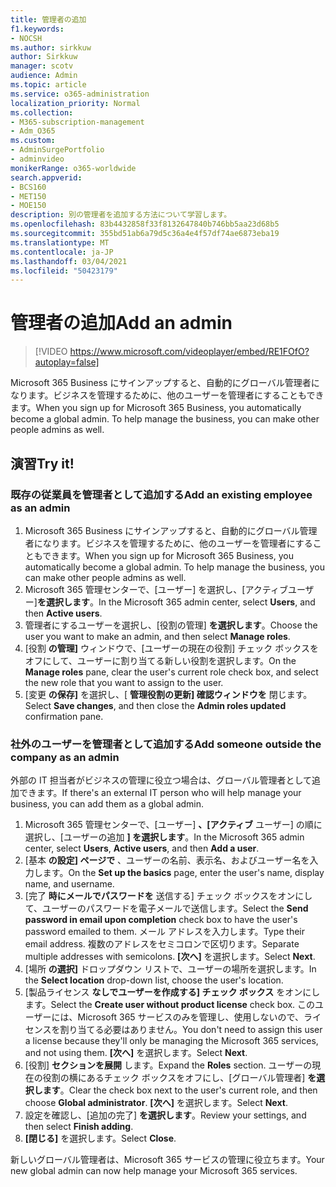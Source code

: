 ```yaml
---
title: 管理者の追加
f1.keywords:
- NOCSH
ms.author: sirkkuw
author: Sirkkuw
manager: scotv
audience: Admin
ms.topic: article
ms.service: o365-administration
localization_priority: Normal
ms.collection:
- M365-subscription-management
- Adm_O365
ms.custom:
- AdminSurgePortfolio
- adminvideo
monikerRange: o365-worldwide
search.appverid:
- BCS160
- MET150
- MOE150
description: 別の管理者を追加する方法について学習します。
ms.openlocfilehash: 83b4432858f33f8132647840b746bb5aa23d68b5
ms.sourcegitcommit: 355bd51ab6a79d5c36a4e4f57df74ae6873eba19
ms.translationtype: MT
ms.contentlocale: ja-JP
ms.lasthandoff: 03/04/2021
ms.locfileid: "50423179"
---
```

# <a name="add-an-admin"></a><span data-ttu-id="1c152-103">管理者の追加</span><span class="sxs-lookup"><span data-stu-id="1c152-103">Add an admin</span></span>

> [!VIDEO https://www.microsoft.com/videoplayer/embed/RE1FOfO?autoplay=false]

<span data-ttu-id="1c152-104">Microsoft 365 Business にサインアップすると、自動的にグローバル管理者になります。ビジネスを管理するために、他のユーザーを管理者にすることもできます。</span><span class="sxs-lookup"><span data-stu-id="1c152-104">When you sign up for Microsoft 365 Business, you automatically become a global admin. To help manage the business, you can make other people admins as well.</span></span> 

## <a name="try-it"></a><span data-ttu-id="1c152-105">演習</span><span class="sxs-lookup"><span data-stu-id="1c152-105">Try it!</span></span>

### <a name="add-an-existing-employee-as-an-admin"></a><span data-ttu-id="1c152-106">既存の従業員を管理者として追加する</span><span class="sxs-lookup"><span data-stu-id="1c152-106">Add an existing employee as an admin</span></span>

1. <span data-ttu-id="1c152-107">Microsoft 365 Business にサインアップすると、自動的にグローバル管理者になります。ビジネスを管理するために、他のユーザーを管理者にすることもできます。</span><span class="sxs-lookup"><span data-stu-id="1c152-107">When you sign up for Microsoft 365 Business, you automatically become a global admin. To help manage the business, you can make other people admins as well.</span></span> 
1. <span data-ttu-id="1c152-108">Microsoft 365 管理センターで、[ユーザー] を選択し、[アクティブユーザー]**を選択します**。</span><span class="sxs-lookup"><span data-stu-id="1c152-108">In the Microsoft 365 admin center, select **Users**, and then **Active users**.</span></span>
1. <span data-ttu-id="1c152-109">管理者にするユーザーを選択し、[役割の管理] **を選択します**。</span><span class="sxs-lookup"><span data-stu-id="1c152-109">Choose the user you want to make an admin, and then select **Manage roles**.</span></span>
1. <span data-ttu-id="1c152-110">[役割 **の管理]** ウィンドウで、[ユーザーの現在の役割] チェック ボックスをオフにして、ユーザーに割り当てる新しい役割を選択します。</span><span class="sxs-lookup"><span data-stu-id="1c152-110">On the **Manage roles** pane, clear the user's current role check box, and select the new role that you want to assign to the user.</span></span>
1. <span data-ttu-id="1c152-111">[変更 **の保存]** を選択し、[ **管理役割の更新] 確認ウィンドウを** 閉じます。</span><span class="sxs-lookup"><span data-stu-id="1c152-111">Select **Save changes**, and then close the **Admin roles updated** confirmation pane.</span></span>

### <a name="add-someone-outside-the-company-as-an-admin"></a><span data-ttu-id="1c152-112">社外のユーザーを管理者として追加する</span><span class="sxs-lookup"><span data-stu-id="1c152-112">Add someone outside the company as an admin</span></span>

<span data-ttu-id="1c152-113">外部の IT 担当者がビジネスの管理に役立つ場合は、グローバル管理者として追加できます。</span><span class="sxs-lookup"><span data-stu-id="1c152-113">If there's an external IT person who will help manage your business, you can add them as a global admin.</span></span>

1. <span data-ttu-id="1c152-114">Microsoft 365 管理センターで、[ユーザー]  **、[アクティブ** ユーザー] の順に選択し、[ユーザーの追加 **] を選択します**。</span><span class="sxs-lookup"><span data-stu-id="1c152-114">In the Microsoft 365 admin center, select **Users**, **Active users**, and then **Add a user**.</span></span>
1. <span data-ttu-id="1c152-115">[基本 **の設定] ページで** 、ユーザーの名前、表示名、およびユーザー名を入力します。</span><span class="sxs-lookup"><span data-stu-id="1c152-115">On the **Set up the basics** page, enter the user's name, display name, and username.</span></span>
1. <span data-ttu-id="1c152-116">[完了 **時にメールでパスワードを** 送信する] チェック ボックスをオンにして、ユーザーのパスワードを電子メールで送信します。</span><span class="sxs-lookup"><span data-stu-id="1c152-116">Select the **Send password in email upon completion** check box to have the user's password emailed to them.</span></span> <span data-ttu-id="1c152-117">メール アドレスを入力します。</span><span class="sxs-lookup"><span data-stu-id="1c152-117">Type their email address.</span></span> <span data-ttu-id="1c152-118">複数のアドレスをセミコロンで区切ります。</span><span class="sxs-lookup"><span data-stu-id="1c152-118">Separate multiple addresses with semicolons.</span></span> <span data-ttu-id="1c152-119">**[次へ]** を選択します。</span><span class="sxs-lookup"><span data-stu-id="1c152-119">Select **Next**.</span></span>
1. <span data-ttu-id="1c152-120">[場所 **の選択]** ドロップダウン リストで、ユーザーの場所を選択します。</span><span class="sxs-lookup"><span data-stu-id="1c152-120">In the **Select location** drop-down list, choose the user's location.</span></span>
1. <span data-ttu-id="1c152-121">[製品ライセンス **なしでユーザーを作成する] チェック ボックス** をオンにします。</span><span class="sxs-lookup"><span data-stu-id="1c152-121">Select the **Create user without product license** check box.</span></span> <span data-ttu-id="1c152-122">このユーザーには、Microsoft 365 サービスのみを管理し、使用しないので、ライセンスを割り当てる必要はありません。</span><span class="sxs-lookup"><span data-stu-id="1c152-122">You don't need to assign this user a license because they'll only be managing the Microsoft 365 services, and not using them.</span></span> <span data-ttu-id="1c152-123">**[次へ]** を選択します。</span><span class="sxs-lookup"><span data-stu-id="1c152-123">Select **Next**.</span></span>
1. <span data-ttu-id="1c152-124">[役割] **セクションを展開** します。</span><span class="sxs-lookup"><span data-stu-id="1c152-124">Expand the **Roles** section.</span></span> <span data-ttu-id="1c152-125">ユーザーの現在の役割の横にあるチェック ボックスをオフにし、[グローバル管理者] **を選択します**。</span><span class="sxs-lookup"><span data-stu-id="1c152-125">Clear the check box next to the user's current role, and then choose **Global administrator**.</span></span> <span data-ttu-id="1c152-126">**[次へ]** を選択します。</span><span class="sxs-lookup"><span data-stu-id="1c152-126">Select **Next**.</span></span>
1. <span data-ttu-id="1c152-127">設定を確認し、[追加の完了] **を選択します**。</span><span class="sxs-lookup"><span data-stu-id="1c152-127">Review your settings, and then select **Finish adding**.</span></span>
1. <span data-ttu-id="1c152-128">**[閉じる]** を選択します。</span><span class="sxs-lookup"><span data-stu-id="1c152-128">Select **Close**.</span></span>

<span data-ttu-id="1c152-129">新しいグローバル管理者は、Microsoft 365 サービスの管理に役立ちます。</span><span class="sxs-lookup"><span data-stu-id="1c152-129">Your new global admin can now help manage your Microsoft 365 services.</span></span>